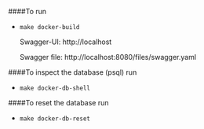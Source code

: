 ####To run 

* `make docker-build`
   
   Swagger-UI: http://localhost
   
   Swagger file: http://localhost:8080/files/swagger.yaml
   

####To inspect the database (psql) run

* `make docker-db-shell`

####To reset the database run

* `make docker-db-reset`



 